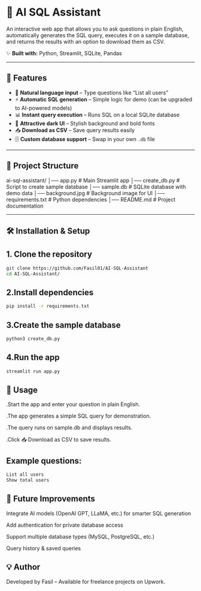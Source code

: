 # 🧠 AI SQL Assistant

An interactive web app that allows you to ask questions in plain English, automatically generates the SQL query, executes it on a sample database, and returns the results with an option to download them as CSV.

✨ **Built with:** Python, Streamlit, SQLite, Pandas

---

## 🚀 Features

- 💬 **Natural language input** – Type questions like “List all users”  
- ⚡ **Automatic SQL generation** – Simple logic for demo (can be upgraded to AI-powered models)  
- 📊 **Instant query execution** – Runs SQL on a local SQLite database  
- 🎨 **Attractive dark UI** – Stylish background and bold fonts  
- 📥 **Download as CSV** – Save query results easily  
- 🗄 **Custom database support** – Swap in your own `.db` file

---

## 📂 Project Structure
ai-sql-assistant/
│── app.py # Main Streamlit app
│── create_db.py # Script to create sample database
│── sample.db # SQLite database with demo data
│── background.jpg # Background image for UI
│── requirements.txt # Python dependencies
│── README.md # Project documentation


---

## 🛠 Installation & Setup

## 1. **Clone the repository**
```bash
git clone https://github.com/Fasil01/AI-SQL-Assistant
cd AI-SQL-Assistant/
```
## 2.Install dependencies
```bash
pip install -r requirements.txt
```
## 3.Create the sample database
```bash
python3 create_db.py
```
## 4.Run the app
```bash
streamlit run app.py
```
## 🎯 Usage
.Start the app and enter your question in plain English.

.The app generates a simple SQL query for demonstration.

.The query runs on sample.db and displays results.

.Click 📥 Download as CSV to save results.

## Example questions:
```bash
List all users
Show total users
```
## 🧩 Future Improvements
Integrate AI models (OpenAI GPT, LLaMA, etc.) for smarter SQL generation

Add authentication for private database access

Support multiple database types (MySQL, PostgreSQL, etc.)

Query history & saved queries

## 💡 Author
Developed by Fasil – Available for freelance projects on Upwork.
